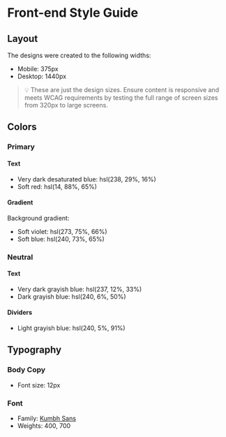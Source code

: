 # Front-end Style Guide

## Layout

The designs were created to the following widths:

-   Mobile: 375px
-   Desktop: 1440px

> 💡 These are just the design sizes. Ensure content is responsive and meets WCAG requirements by testing the full range of screen sizes from 320px to large screens.

## Colors

### Primary

#### Text

-   Very dark desaturated blue: hsl(238, 29%, 16%)
-   Soft red: hsl(14, 88%, 65%)

#### Gradient

Background gradient:

-   Soft violet: hsl(273, 75%, 66%)
-   Soft blue: hsl(240, 73%, 65%)

### Neutral

#### Text

-   Very dark grayish blue: hsl(237, 12%, 33%)
-   Dark grayish blue: hsl(240, 6%, 50%)

#### Dividers

-   Light grayish blue: hsl(240, 5%, 91%)

## Typography

### Body Copy

-   Font size: 12px

### Font

-   Family: [Kumbh Sans](https://fonts.google.com/specimen/Kumbh+Sans)
-   Weights: 400, 700
